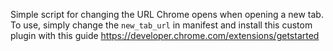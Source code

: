 Simple script for changing the URL Chrome opens when opening a new tab. To use, simply change the `new_tab_url` in manifest and install this custom plugin with this guide https://developer.chrome.com/extensions/getstarted
